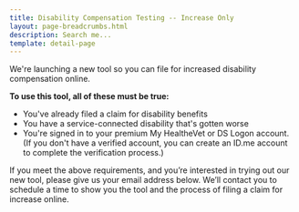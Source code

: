 ```yaml
---
title: Disability Compensation Testing -- Increase Only
layout: page-breadcrumbs.html
description: Search me...
template: detail-page
---
```

<div id="main">
  <p>We're launching a new tool so you can file for increased disability compensation online.</p>
  <div class="feature">
    <strong>To use this tool, all of these must be true:</strong>
    <ul>
      <li>You've already filed a claim for disability benefits</li>
      <li>You have a service-connected disability that's gotten worse</li>
      <li>You're signed in to your premium My HealtheVet or DS Logon account. (If you don't have a verified account, you can create an ID.me account to complete the verification process.)</li>
    </ul>
  </div>
  <p>If you meet the above requirements, and you’re interested in trying out our new tool, please give us your email address below. We’ll contact you to schedule a time to show you the tool and the process of filing a claim for increase online.</p>
  <div id="react-emailForm"></div>
</div>

